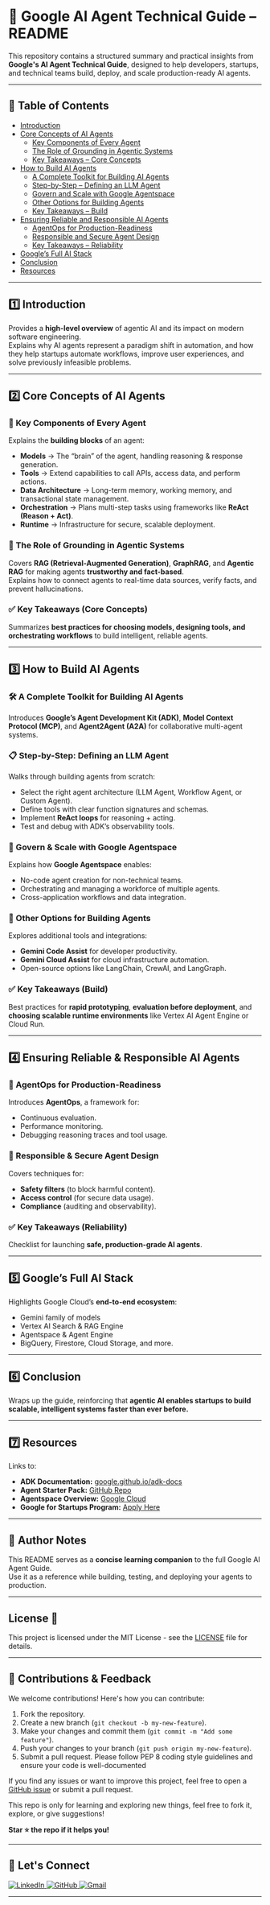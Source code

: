 # 🚀 Google AI Agent Technical Guide – README

This repository contains a structured summary and practical insights from **Google's AI Agent Technical Guide**, designed to help developers, startups, and technical teams build, deploy, and scale production-ready AI agents.

---

## 📑 Table of Contents
- [Introduction](#introduction)
- [Core Concepts of AI Agents](#core-concepts-of-ai-agents)
  - [Key Components of Every Agent](#key-components-of-every-agent)
  - [The Role of Grounding in Agentic Systems](#the-role-of-grounding-in-agentic-systems)
  - [Key Takeaways – Core Concepts](#key-takeaways--core-concepts)
- [How to Build AI Agents](#how-to-build-ai-agents)
  - [A Complete Toolkit for Building AI Agents](#a-complete-toolkit-for-building-ai-agents)
  - [Step-by-Step – Defining an LLM Agent](#step-by-step--defining-an-llm-agent)
  - [Govern and Scale with Google Agentspace](#govern-and-scale-with-google-agentspace)
  - [Other Options for Building Agents](#other-options-for-building-agents)
  - [Key Takeaways – Build](#key-takeaways--build)
- [Ensuring Reliable and Responsible AI Agents](#ensuring-reliable-and-responsible-ai-agents)
  - [AgentOps for Production-Readiness](#agentops-for-production-readiness)
  - [Responsible and Secure Agent Design](#responsible-and-secure-agent-design)
  - [Key Takeaways – Reliability](#key-takeaways--reliability)
- [Google’s Full AI Stack](#googles-full-ai-stack)
- [Conclusion](#conclusion)
- [Resources](#resources)

---

## 1️⃣ Introduction

Provides a **high-level overview** of agentic AI and its impact on modern software engineering.  
Explains why AI agents represent a paradigm shift in automation, and how they help startups automate workflows, improve user experiences, and solve previously infeasible problems.

---

## 2️⃣ Core Concepts of AI Agents

### 📌 Key Components of Every Agent
Explains the **building blocks** of an agent:
- **Models** → The “brain” of the agent, handling reasoning & response generation.
- **Tools** → Extend capabilities to call APIs, access data, and perform actions.
- **Data Architecture** → Long-term memory, working memory, and transactional state management.
- **Orchestration** → Plans multi-step tasks using frameworks like **ReAct (Reason + Act)**.
- **Runtime** → Infrastructure for secure, scalable deployment.

### 🔗 The Role of Grounding in Agentic Systems
Covers **RAG (Retrieval-Augmented Generation)**, **GraphRAG**, and **Agentic RAG** for making agents **trustworthy and fact-based**.  
Explains how to connect agents to real-time data sources, verify facts, and prevent hallucinations.

### ✅ Key Takeaways (Core Concepts)
Summarizes **best practices for choosing models, designing tools, and orchestrating workflows** to build intelligent, reliable agents.

---

## 3️⃣ How to Build AI Agents

### 🛠 A Complete Toolkit for Building AI Agents
Introduces **Google’s Agent Development Kit (ADK)**, **Model Context Protocol (MCP)**, and **Agent2Agent (A2A)** for collaborative multi-agent systems.

### 📋 Step-by-Step: Defining an LLM Agent
Walks through building agents from scratch:
- Select the right agent architecture (LLM Agent, Workflow Agent, or Custom Agent).
- Define tools with clear function signatures and schemas.
- Implement **ReAct loops** for reasoning + acting.
- Test and debug with ADK’s observability tools.

### 🏢 Govern & Scale with Google Agentspace
Explains how **Google Agentspace** enables:
- No-code agent creation for non-technical teams.
- Orchestrating and managing a workforce of multiple agents.
- Cross-application workflows and data integration.

### 🧩 Other Options for Building Agents
Explores additional tools and integrations:
- **Gemini Code Assist** for developer productivity.
- **Gemini Cloud Assist** for cloud infrastructure automation.
- Open-source options like LangChain, CrewAI, and LangGraph.

### ✅ Key Takeaways (Build)
Best practices for **rapid prototyping**, **evaluation before deployment**, and **choosing scalable runtime environments** like Vertex AI Agent Engine or Cloud Run.

---

## 4️⃣ Ensuring Reliable & Responsible AI Agents

### 🧪 AgentOps for Production-Readiness
Introduces **AgentOps**, a framework for:
- Continuous evaluation.
- Performance monitoring.
- Debugging reasoning traces and tool usage.

### 🔐 Responsible & Secure Agent Design
Covers techniques for:
- **Safety filters** (to block harmful content).
- **Access control** (for secure data usage).
- **Compliance** (auditing and observability).

### ✅ Key Takeaways (Reliability)
Checklist for launching **safe, production-grade AI agents**.

---

## 5️⃣ Google’s Full AI Stack
Highlights Google Cloud’s **end-to-end ecosystem**:
- Gemini family of models
- Vertex AI Search & RAG Engine
- Agentspace & Agent Engine
- BigQuery, Firestore, Cloud Storage, and more.

---

## 6️⃣ Conclusion
Wraps up the guide, reinforcing that **agentic AI enables startups to build scalable, intelligent systems faster than ever before.**

---

## 7️⃣ Resources
Links to:
- **ADK Documentation:** [google.github.io/adk-docs](https://google.github.io/adk-docs/)  
- **Agent Starter Pack:** [GitHub Repo](https://github.com/GoogleCloudPlatform/agent-starter-pack)  
- **Agentspace Overview:** [Google Cloud](https://cloud.google.com/products/agentspace)  
- **Google for Startups Program:** [Apply Here](https://cloud.google.com/startup/apply)

---

## 📢 Author Notes
This README serves as a **concise learning companion** to the full Google AI Agent Guide.  
Use it as a reference while building, testing, and deploying your agents to production.

---
## License 📄

This project is licensed under the MIT License - see the [LICENSE](LICENSE) file for details.

---
## 🙌 Contributions & Feedback

We welcome contributions!  Here's how you can contribute:

1. Fork the repository.
2. Create a new branch (`git checkout -b my-new-feature`).
3. Make your changes and commit them (`git commit -m "Add some feature"`).
4. Push your changes to your branch (`git push origin my-new-feature`).
5. Submit a pull request.  Please follow PEP 8 coding style guidelines and ensure your code is well-documented

If you find any issues or want to improve this project, feel free to open a [GitHub issue](https://github.com/waheed444/AI_Readme_Generator/issues) or submit a pull request.

This repo is only for learning and exploring new things, feel free to fork it, explore, or give suggestions!

**Star ⭐ the repo if it helps you!**

---
## 🙌 Let's Connect

<p align="left">
  <a href="https://www.linkedin.com/in/waheed444/?originalSubdomain=pk)" target="_blank">
    <img src="https://img.shields.io/badge/LinkedIn-blue?style=flat-square&logo=linkedin" alt="LinkedIn">
  </a>
  <a href="https://github.com/waheed444" target="_blank">
    <img src="https://img.shields.io/badge/GitHub-181717?style=flat-square&logo=github&logoColor=white" alt="GitHub">
  </a>
  <a href="waheedahmad5519@gmail.com" target="_blank">
    <img src="https://img.shields.io/badge/Gmail-D14836?style=flat-square&logo=gmail&logoColor=white" alt="Gmail">
  </a>
</p>

---

